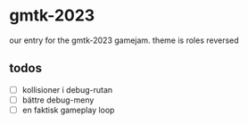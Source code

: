 # gmtk-2023

our entry for the gmtk-2023 gamejam.
theme is roles reversed

## todos

- [ ] kollisioner i debug-rutan
- [ ] bättre debug-meny
- [ ] en faktisk gameplay loop
